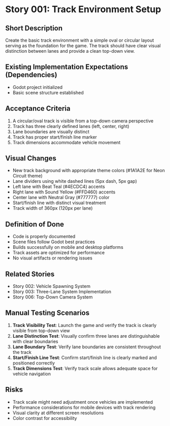 # Story 001: Track Environment Setup

## Short Description
Create the basic track environment with a simple oval or circular layout serving as the foundation for the game. The track should have clear visual distinction between lanes and provide a clean top-down view.

## Existing Implementation Expectations (Dependencies)
- Godot project initialized
- Basic scene structure established

## Acceptance Criteria
1. A circular/oval track is visible from a top-down camera perspective
2. Track has three clearly defined lanes (left, center, right)
3. Lane boundaries are visually distinct
4. Track has proper start/finish line marker
5. Track dimensions accommodate vehicle movement

## Visual Changes
- New track background with appropriate theme colors (#1A1A2E for Neon Circuit theme)
- Lane dividers using white dashed lines (5px dash, 5px gap)
- Left lane with Beat Teal (#4ECDC4) accents
- Right lane with Sound Yellow (#FFD460) accents
- Center lane with Neutral Gray (#777777) color
- Start/finish line with distinct visual treatment
- Track width of 360px (120px per lane)

## Definition of Done
- Code is properly documented
- Scene files follow Godot best practices
- Builds successfully on mobile and desktop platforms
- Track assets are optimized for performance
- No visual artifacts or rendering issues

## Related Stories
- Story 002: Vehicle Spawning System
- Story 003: Three-Lane System Implementation
- Story 006: Top-Down Camera System

## Manual Testing Scenarios
1. **Track Visibility Test**: Launch the game and verify the track is clearly visible from top-down view
2. **Lane Distinction Test**: Visually confirm three lanes are distinguishable with clear boundaries
3. **Lane Boundary Test**: Verify lane boundaries are consistent throughout the track
4. **Start/Finish Line Test**: Confirm start/finish line is clearly marked and positioned correctly
5. **Track Dimensions Test**: Verify track scale allows adequate space for vehicle navigation

## Risks
- Track scale might need adjustment once vehicles are implemented
- Performance considerations for mobile devices with track rendering
- Visual clarity at different screen resolutions
- Color contrast for accessibility